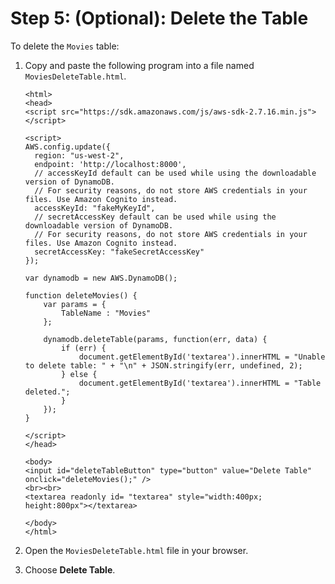 # Step 5: \(Optional\): Delete the Table<a name="GettingStarted.Js.05"></a>

 To delete the `Movies` table: 

1. Copy and paste the following program into a file named `MoviesDeleteTable.html`.

   ```
   <html>
   <head>
   <script src="https://sdk.amazonaws.com/js/aws-sdk-2.7.16.min.js"></script>
   
   <script>
   AWS.config.update({
     region: "us-west-2",
     endpoint: 'http://localhost:8000',
     // accessKeyId default can be used while using the downloadable version of DynamoDB. 
     // For security reasons, do not store AWS credentials in your files. Use Amazon Cognito instead.
     accessKeyId: "fakeMyKeyId",
     // secretAccessKey default can be used while using the downloadable version of DynamoDB. 
     // For security reasons, do not store AWS credentials in your files. Use Amazon Cognito instead.
     secretAccessKey: "fakeSecretAccessKey"
   });
   
   var dynamodb = new AWS.DynamoDB();
   
   function deleteMovies() {
       var params = {
           TableName : "Movies"
       };
   
       dynamodb.deleteTable(params, function(err, data) {
           if (err) {
               document.getElementById('textarea').innerHTML = "Unable to delete table: " + "\n" + JSON.stringify(err, undefined, 2);
           } else {
               document.getElementById('textarea').innerHTML = "Table deleted.";
           }
       });
   }
   
   </script>
   </head>
   
   <body>
   <input id="deleteTableButton" type="button" value="Delete Table" onclick="deleteMovies();" />
   <br><br>
   <textarea readonly id= "textarea" style="width:400px; height:800px"></textarea>
   
   </body>
   </html>
   ```

1. Open the `MoviesDeleteTable.html` file in your browser\.

1. Choose **Delete Table**\.
